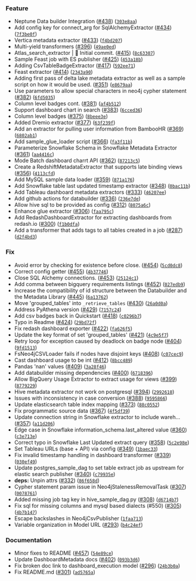 ### Feature
* Neptune Data builder Integration ([#438](https://github.com/ActivisionData/amundsendatabuilder/issues/438)) ([`303e8aa`](https://github.com/ActivisionData/amundsendatabuilder/commit/303e8aa2a42779070f5d6260faac010ba86a216c))
* Add config key for connect_arg for SqlAlchemyExtractor ([#434](https://github.com/ActivisionData/amundsendatabuilder/issues/434)) ([`7f3be0f`](https://github.com/ActivisionData/amundsendatabuilder/commit/7f3be0fe58ec863679169e945441e01fcdc0e64c))
* Vertica metadata extractor ([#433](https://github.com/ActivisionData/amundsendatabuilder/issues/433)) ([`f4bd207`](https://github.com/ActivisionData/amundsendatabuilder/commit/f4bd2071cf9c31ae6ff9a51bb5983f5c18e4a0bf))
* Multi-yield transformers ([#396](https://github.com/ActivisionData/amundsendatabuilder/issues/396)) ([`49ae0ed`](https://github.com/ActivisionData/amundsendatabuilder/commit/49ae0ed253aabec38346d0f26479218dec62081f))
* Atlas_search_extractor | :tada: Initial commit. ([#415](https://github.com/ActivisionData/amundsendatabuilder/issues/415)) ([`8c63307`](https://github.com/ActivisionData/amundsendatabuilder/commit/8c633072da81b7fb2e343aa31e6e7f9c3bfae07d))
* Sample Feast job with ES publisher ([#425](https://github.com/ActivisionData/amundsendatabuilder/issues/425)) ([`453a18b`](https://github.com/ActivisionData/amundsendatabuilder/commit/453a18b9f70b94226bf01180d7e44b915ca2ddcf))
* Adding CsvTableBadgeExtractor ([#417](https://github.com/ActivisionData/amundsendatabuilder/issues/417)) ([`592ee71`](https://github.com/ActivisionData/amundsendatabuilder/commit/592ee7139070c6e86ab8c3050ab72465ec9ee688))
* Feast extractor ([#414](https://github.com/ActivisionData/amundsendatabuilder/issues/414)) ([`2343a90`](https://github.com/ActivisionData/amundsendatabuilder/commit/2343a90b09932a173cbef13ad912bd2e7864dea0))
* Adding first pass of delta lake metadata extractor as well as a sample script on how it would be used. ([#351](https://github.com/ActivisionData/amundsendatabuilder/issues/351)) ([`e8679aa`](https://github.com/ActivisionData/amundsendatabuilder/commit/e8679aadbcf940fb1b422b1d44298a314f2e5f12))
* Use parameters to allow special characters in neo4j cypher statement ([#382](https://github.com/ActivisionData/amundsendatabuilder/issues/382)) ([`6fd5035`](https://github.com/ActivisionData/amundsendatabuilder/commit/6fd503563d49157a4a2611ad66fca2680dc62c68))
* Column level badges cont. ([#381](https://github.com/ActivisionData/amundsendatabuilder/issues/381)) ([`af4b512`](https://github.com/ActivisionData/amundsendatabuilder/commit/af4b51265e11d1ee9e8651cebeb0d00592eec2d5))
* Support dashboard chart in search ([#383](https://github.com/ActivisionData/amundsendatabuilder/issues/383)) ([`6cced36`](https://github.com/ActivisionData/amundsendatabuilder/commit/6cced36bdccd7a007872928f4075f7528daa8449))
* Column level badges ([#375](https://github.com/ActivisionData/amundsendatabuilder/issues/375)) ([`8beee3e`](https://github.com/ActivisionData/amundsendatabuilder/commit/8beee3ea2ba0a81f4cc321791b9185a4316d9193))
* Added Dremio extractor ([#377](https://github.com/ActivisionData/amundsendatabuilder/issues/377)) ([`63f239f`](https://github.com/ActivisionData/amundsendatabuilder/commit/63f239fd793e6b362f1d9aa064862f23b4718c09))
* Add an extractor for pulling user information from BambooHR ([#369](https://github.com/ActivisionData/amundsendatabuilder/issues/369)) ([`6802ab1`](https://github.com/ActivisionData/amundsendatabuilder/commit/6802ab13d18d9a3f27d54dd7a7e43b4c3606da39))
* Add sample_glue_loader script ([#366](https://github.com/ActivisionData/amundsendatabuilder/issues/366)) ([`fa3f11b`](https://github.com/ActivisionData/amundsendatabuilder/commit/fa3f11b32560fe43d95bfcdab402832898858b44))
* Parameterize Snowflake Schema in Snowflake Metadata Extractor ([#361](https://github.com/ActivisionData/amundsendatabuilder/issues/361)) ([`aa4416c`](https://github.com/ActivisionData/amundsendatabuilder/commit/aa4416c51668e887817d197edd5a7365f83446d3))
* Mode Batch dashboard charrt API ([#362](https://github.com/ActivisionData/amundsendatabuilder/issues/362)) ([`87213c5`](https://github.com/ActivisionData/amundsendatabuilder/commit/87213c5ae45e1cbe116295eafa568a775d21a889))
* Create a RedshiftMetadataExtractor that supports late binding views ([#356](https://github.com/ActivisionData/amundsendatabuilder/issues/356)) ([`4113cfd`](https://github.com/ActivisionData/amundsendatabuilder/commit/4113cfd309ddf633b42ae511b0f0215bd3642621))
* Add MySQL sample data loader ([#359](https://github.com/ActivisionData/amundsendatabuilder/issues/359)) ([`871a176`](https://github.com/ActivisionData/amundsendatabuilder/commit/871a1763a7b0837bb6c0ba12810b9264aaa67d59))
* Add Snowflake table last updated timestamp extractor ([#348](https://github.com/ActivisionData/amundsendatabuilder/issues/348)) ([`0bac11b`](https://github.com/ActivisionData/amundsendatabuilder/commit/0bac11bcb7cd1de974548d7d3428d209fb65d4f4))
* Add Tableau dashboard metadata extractors ([#333](https://github.com/ActivisionData/amundsendatabuilder/issues/333)) ([`46207ee`](https://github.com/ActivisionData/amundsendatabuilder/commit/46207eee9bc50b7cb09e0effbff61edcb34e5d3b))
* Add github actions for databuilder ([#336](https://github.com/ActivisionData/amundsendatabuilder/issues/336)) ([`236e7de`](https://github.com/ActivisionData/amundsendatabuilder/commit/236e7dec1d6f059e0227bf92ed6df457b448ee56))
* Allow hive sql to be provided as config ([#312](https://github.com/ActivisionData/amundsendatabuilder/issues/312)) ([`8075a6c`](https://github.com/ActivisionData/amundsendatabuilder/commit/8075a6c7604c0f9c3491cdd85c0e1e97a7fd5b99))
* Enhance glue extractor ([#306](https://github.com/ActivisionData/amundsendatabuilder/issues/306)) ([`faa795c`](https://github.com/ActivisionData/amundsendatabuilder/commit/faa795ce335e12323fb69b1041435df38034b158))
* Add RedashDashboardExtractor for extracting dashboards from redash.io ([#300](https://github.com/ActivisionData/amundsendatabuilder/issues/300)) ([`f1b0dfa`](https://github.com/ActivisionData/amundsendatabuilder/commit/f1b0dfa399295124484242a666ddf2f20791aff7))
* Add a transformer that adds tags to all tables created in a job ([#287](https://github.com/ActivisionData/amundsendatabuilder/issues/287)) ([`d2f4bd3`](https://github.com/ActivisionData/amundsendatabuilder/commit/d2f4bd308c1ef92ea2bbfb7a7443cb42113f03f9))

### Fix
* Avoid error by checking for existence before close. ([#454](https://github.com/ActivisionData/amundsendatabuilder/issues/454)) ([`5cd0dc8`](https://github.com/ActivisionData/amundsendatabuilder/commit/5cd0dc83d31409de1d81e38a087a1347392e6f16))
* Correct config getter ([#455](https://github.com/ActivisionData/amundsendatabuilder/issues/455)) ([`4b37746`](https://github.com/ActivisionData/amundsendatabuilder/commit/4b377465b5ee195c39a0c23b746c2ad9ebd7619f))
* Close SQL Alchemy connections. ([#453](https://github.com/ActivisionData/amundsendatabuilder/issues/453)) ([`25124c1`](https://github.com/ActivisionData/amundsendatabuilder/commit/25124c169faee6c2e48f47326fcfcbaf19e32e9e))
* Add comma between bigquery requirements listings ([#452](https://github.com/ActivisionData/amundsendatabuilder/issues/452)) ([`027edb9`](https://github.com/ActivisionData/amundsendatabuilder/commit/027edb948195f3ad032548f9f3ab0868a57263a3))
* Increase the compatibility of id structure between the Databuilder and the Metadata Library ([#445](https://github.com/ActivisionData/amundsendatabuilder/issues/445)) ([`6a13762`](https://github.com/ActivisionData/amundsendatabuilder/commit/6a13762ddaea1226f54d289f2b3011c4cb1e43c7))
* Move 'grouped_tables' into `_retrieve_tables` ([#430](https://github.com/ActivisionData/amundsendatabuilder/issues/430)) ([`26a0d0a`](https://github.com/ActivisionData/amundsendatabuilder/commit/26a0d0a4ffe5bf004507c9d1598a5f08b30ecdf0))
* Address PyAthena version ([#429](https://github.com/ActivisionData/amundsendatabuilder/issues/429)) ([`7157c24`](https://github.com/ActivisionData/amundsendatabuilder/commit/7157c24305a48e124ac873529f54c0eabe5d5190))
* Add csv badges back in Quickstart ([#418](https://github.com/ActivisionData/amundsendatabuilder/issues/418)) ([`c0296b7`](https://github.com/ActivisionData/amundsendatabuilder/commit/c0296b70de8aae4116fd3869233cd9de0d08fbbc))
* Typo in Readme ([#424](https://github.com/ActivisionData/amundsendatabuilder/issues/424)) ([`29bd72f`](https://github.com/ActivisionData/amundsendatabuilder/commit/29bd72f442ce8feb002a6b56b39f38b099186604))
* Fix redash dashboard exporter ([#422](https://github.com/ActivisionData/amundsendatabuilder/issues/422)) ([`fa626f5`](https://github.com/ActivisionData/amundsendatabuilder/commit/fa626f5cb2f92e5627c1a62ba5834b458ad0994d))
* Update the key format of set 'grouped_tables' ([#421](https://github.com/ActivisionData/amundsendatabuilder/issues/421)) ([`4c9e5f7`](https://github.com/ActivisionData/amundsendatabuilder/commit/4c9e5f753bab6a21f116337005e995e1d38ef268))
* Retry loop for exception caused by deadlock on badge node ([#404](https://github.com/ActivisionData/amundsendatabuilder/issues/404)) ([`9fd1513`](https://github.com/ActivisionData/amundsendatabuilder/commit/9fd1513b0eb0b7426d9ba8852f1e61457536adee))
* FsNeo4jCSVLoader fails if nodes have disjoint keys ([#408](https://github.com/ActivisionData/amundsendatabuilder/issues/408)) ([`c07cec9`](https://github.com/ActivisionData/amundsendatabuilder/commit/c07cec9588e30e8c87682882417a72dca1d1866d))
* Cast dashboard usage to be int ([#412](https://github.com/ActivisionData/amundsendatabuilder/issues/412)) ([`8bcc489`](https://github.com/ActivisionData/amundsendatabuilder/commit/8bcc4894c15d2de7f57e838668ff9709b97239ed))
* Pandas 'nan' values ([#409](https://github.com/ActivisionData/amundsendatabuilder/issues/409)) ([`3a28f46`](https://github.com/ActivisionData/amundsendatabuilder/commit/3a28f46915e3757c8445f2dfe6b7714a7789820a))
* Add databuilder missing dependencies ([#400](https://github.com/ActivisionData/amundsendatabuilder/issues/400)) ([`6718396`](https://github.com/ActivisionData/amundsendatabuilder/commit/6718396ed0aca467f61638c307822c18fbec6f65))
* Allow BigQuery Usage Extractor to extract usage for views ([#399](https://github.com/ActivisionData/amundsendatabuilder/issues/399)) ([`8779229`](https://github.com/ActivisionData/amundsendatabuilder/commit/8779229ce8446408fff310fc9bb50f472f0eca87))
* Hive metadata extractor not work on postgresql ([#394](https://github.com/ActivisionData/amundsendatabuilder/issues/394)) ([`2992618`](https://github.com/ActivisionData/amundsendatabuilder/commit/2992618d5d29e7061755dd62acba0eb53635fc1b))
* Issues with inconsistency in case conversion ([#388](https://github.com/ActivisionData/amundsendatabuilder/issues/388)) ([`9595866`](https://github.com/ActivisionData/amundsendatabuilder/commit/95958660e72b9c17f491f6e09994a47a84b55697))
* Update elasticsearch table index mapping ([#373](https://github.com/ActivisionData/amundsendatabuilder/issues/373)) ([`88c0552`](https://github.com/ActivisionData/amundsendatabuilder/commit/88c055228412aa36ab0f9d82b57b6442d7064b7c))
* Fix programmatic source data ([#367](https://github.com/ActivisionData/amundsendatabuilder/issues/367)) ([`4f5df39`](https://github.com/ActivisionData/amundsendatabuilder/commit/4f5df39cd6ddf05d2347b6d2b280f5cf0fdda5b9))
* Update connection string in Snowflake extractor to include wareh… ([#357](https://github.com/ActivisionData/amundsendatabuilder/issues/357)) ([`a11d206`](https://github.com/ActivisionData/amundsendatabuilder/commit/a11d20698fce49fbba97040d12411181aff0b194))
* Edge case in Snowflake information_schema.last_altered value ([#360](https://github.com/ActivisionData/amundsendatabuilder/issues/360)) ([`c3e713e`](https://github.com/ActivisionData/amundsendatabuilder/commit/c3e713e7f39e7240f3038daa3a3937fb060dbecb))
* Correct typo in Snowflake Last Updated extract query ([#358](https://github.com/ActivisionData/amundsendatabuilder/issues/358)) ([`5c2e98e`](https://github.com/ActivisionData/amundsendatabuilder/commit/5c2e98eb81aa9875f48b3e20eb5bef84ed9c481f))
* Set Tableau URLs (base + API) via config ([#349](https://github.com/ActivisionData/amundsendatabuilder/issues/349)) ([`1baec33`](https://github.com/ActivisionData/amundsendatabuilder/commit/1baec33899df8394b42b6a667ff2a5d1224b8528))
* Fix invalid timestamp handling in dashboard transformer ([#339](https://github.com/ActivisionData/amundsendatabuilder/issues/339)) ([`030ef49`](https://github.com/ActivisionData/amundsendatabuilder/commit/030ef4995d16711c35e205c213f90b3d72ff1499))
* Update postgres_sample_dag to set table extract job as upstream for elastic search publisher ([#340](https://github.com/ActivisionData/amundsendatabuilder/issues/340)) ([`c79935e`](https://github.com/ActivisionData/amundsendatabuilder/commit/c79935e01efdc8c9734727e07238f25c545bfd5d))
* **deps:** Unpin attrs ([#332](https://github.com/ActivisionData/amundsendatabuilder/issues/332)) ([`86f658d`](https://github.com/ActivisionData/amundsendatabuilder/commit/86f658d1ea9750ad916a91056a678e34a71654fb))
* Cypher statement param issue in Neo4jStalenessRemovalTask ([#307](https://github.com/ActivisionData/amundsendatabuilder/issues/307)) ([`0078761`](https://github.com/ActivisionData/amundsendatabuilder/commit/0078761dc94c33c785557df09bb86411ef8f6f46))
* Added missing job tag key in hive_sample_dag.py ([#308](https://github.com/ActivisionData/amundsendatabuilder/issues/308)) ([`d6714b7`](https://github.com/ActivisionData/amundsendatabuilder/commit/d6714b72c75328195a51a6a456d1ab46063243b0))
* Fix sql for missing columns and mysql based dialects (#550) ([#305](https://github.com/ActivisionData/amundsendatabuilder/issues/305)) ([`4b7b147`](https://github.com/ActivisionData/amundsendatabuilder/commit/4b7b147b1d32cd8fce6aa7c24fa1db8d823b8038))
* Escape backslashes in Neo4jCsvPublisher  ([`1faa713`](https://github.com/ActivisionData/amundsendatabuilder/commit/1faa713374c88cf0eb04f744908756c1ef70206e))
* Variable organization in Model URL ([#293](https://github.com/ActivisionData/amundsendatabuilder/issues/293)) ([`b4c24ef`](https://github.com/ActivisionData/amundsendatabuilder/commit/b4c24ef891ba13fc4678faef0faaa5c7bf4c5cb6))

### Documentation
* Minor fixes to README ([#457](https://github.com/ActivisionData/amundsendatabuilder/issues/457)) ([`54e89ce`](https://github.com/ActivisionData/amundsendatabuilder/commit/54e89ce74b70ade742edc77d4e76b9fc8241d8ab))
* Update DashboardMetadata docs ([#402](https://github.com/ActivisionData/amundsendatabuilder/issues/402)) ([`093b3d6`](https://github.com/ActivisionData/amundsendatabuilder/commit/093b3d6fbe40040b6f720c030aa6d8504178b0ea))
* Fix broken doc link to dashboard_execution model ([#296](https://github.com/ActivisionData/amundsendatabuilder/issues/296)) ([`24b3b0a`](https://github.com/ActivisionData/amundsendatabuilder/commit/24b3b0afdf4ad3c6b13f9677d9f805ff43f42de7))
* Fix README.md ([#301](https://github.com/ActivisionData/amundsendatabuilder/issues/301)) ([`ad5765a`](https://github.com/ActivisionData/amundsendatabuilder/commit/ad5765a1cb0ae5fceffb1168876031801b44a79f))
